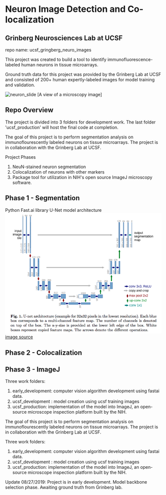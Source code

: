 # Neuron Image Detection and Co-localization
## Grinberg Neurosciences Lab at UCSF

repo name: ucsf_gringberg_neuro_images

This project was created to build a tool to identify immunofluorescence-labeled human neurons in tissue microarrays.  

Ground truth data for this project was provided by the Grinberg Lab at UCSF and consisted of 200+ human expertly-labeled images for model training and validation.

![neuron_slide](img/TrainingData_1_original_tiny.png)
[A view of a microscopy image]

## Repo Overview
The project is divided into 3 folders for development work. The last folder 'ucsf_production' will host the final code at completion.

The goal of this project is to perform segmentation analysis on immunoflourescently labeled neurons on tissue microarrays. The project is in collaboration with the Grinberg Lab at UCSF. 

Project Phases
1. NeuN-stained neuron segmentation
2. Colocalization of neurons with other markers
3. Package tool for utilization in NIH's open source ImageJ microscopy software.


## Phase 1 - Segmentation
Python
Fast.ai library
U-Net model architecture
![U-Net](U-net.png)  
[image source](https://arxiv.org/pdf/1505.04597.pdf)


## Phase 2 - Colocalization




## Phase 3 - ImageJ


Three work folders:
1. early_development: computer vision algorithm development using fastai data.
2. ucsf_development : model creation using ucsf training images
3. ucsf_production: implementation of the model into ImageJ, an open-source microscope inspection platform built by the NIH. 

The goal of this project is to perform segmentation analysis on immunoflourescently labeled neurons on tissue microarrays. The project is in collaboration with the Grinberg Lab at UCSF. 


Three work folders:
1. early_development: computer vision algorithm development using fastai data.
2. ucsf_development : model creation using ucsf training images
3. ucsf_production: implementation of the model into ImageJ, an open-source microscope inspection platform built by the NIH. 


Update 08/27/2019:
Project is in early development. Model backbone selection phase. Awaiting ground truth from Grinberg lab.
